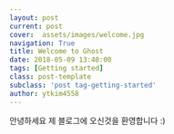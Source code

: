 ```yaml
---
layout: post
current: post
cover:  assets/images/welcome.jpg
navigation: True
title: Welcome to Ghost
date: 2018-05-09 13:40:00
tags: [Getting started]
class: post-template
subclass: 'post tag-getting-started'
author: ytkim4558
---
```


안녕하세요 제 블로그에 오신것을 환영합니다 :) 